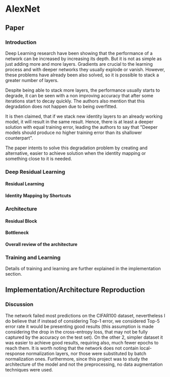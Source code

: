 # AlexNet 

## Paper 


### Introduction 

Deep Learning research have been showing that the performance of a network can be increased by increasing its depth. 
But it is not as simple as just adding more and more layers. Gradients are crucial to the learning process and with deeper
networks they usually explode or vanish. However, these problems have already been also solved, so it is possible to stack 
a greater number of layers.

Despite being able to stack more layers, the performance usually starts to degrade, it can be seen with a non improving
accuracy that after some iterations start to decay quickly. The authors also mention that this degradation does not happen 
due to being overfitted.

It is then claimed, that if we stack new identity layers to an already working model, it will result in the same result.
Hence, there is at least a deeper solution with equal training error, leading the authors to say that "Deeper models 
should produce no higher training error than its shallower counterpart".

The paper intents to solve this degradation problem by creating and alternative, easier to achieve solution when the 
identity mapping or something close to it is needed. 

### Deep Residual Learning 

#### Residual Learning 

#### Identity Mapping by Shortcuts


### Architecture 

#### Residual Block

#### Bottleneck

#### Overall review of the architecture 



### Training and Learning 

Details of training and learning are further explained in the implementation section.


## Implementation/Architecture Reproduction 


### Discussion 

The network failed most predictions on the CIFAR100 dataset, nevertheless I do believe that if instead of considering Top-1 error, we considered Top-5 error rate it would be presenting good results (this assumption is made considering the drop in the cross-entropy loss, that may not be fully captured by the accuracy on the test set). On the other 2, simpler dataset it was easier to achieve good results, requiring also, much fewer epochs to reach them. It is worth noting that the network does not contain local-response normalization layers, nor those were substituted by batch normalization ones. Furthermore, since this project was to study the architecture of the model and not the preprocessing, no data augmentation techniques were used. 

